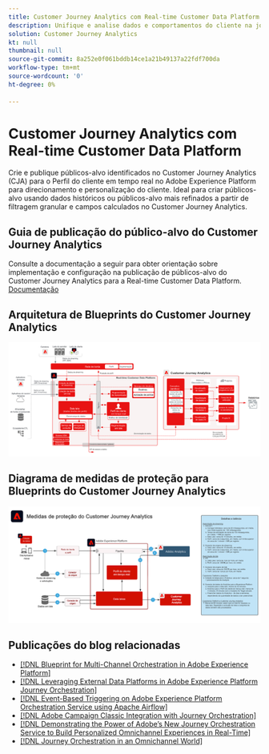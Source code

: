 ```yaml
---
title: Customer Journey Analytics com Real-time Customer Data Platform
description: Unifique e analise dados e comportamentos do cliente na jornada do cliente, publique o público-alvo do CJA para o RTCDP
solution: Customer Journey Analytics
kt: null
thumbnail: null
source-git-commit: 8a252e0f061bddb14ce1a21b49137a22fdf700da
workflow-type: tm+mt
source-wordcount: '0'
ht-degree: 0%

---
```


# Customer Journey Analytics com Real-time Customer Data Platform

Crie e publique públicos-alvo identificados no Customer Journey Analytics (CJA) para o Perfil do cliente em tempo real no Adobe Experience Platform para direcionamento e personalização do cliente. Ideal para criar públicos-alvo usando dados históricos ou públicos-alvo mais refinados a partir de filtragem granular e campos calculados no Customer Journey Analytics.

## Guia de publicação do público-alvo do Customer Journey Analytics

Consulte a documentação a seguir para obter orientação sobre implementação e configuração na publicação de públicos-alvo do Customer Journey Analytics para a Real-time Customer Data Platform. [Documentação](https://experienceleague.adobe.com/docs/analytics-platform/using/cja-components/audiences/publish.html)

## Arquitetura de Blueprints do Customer Journey Analytics

![Diagrama da arquitetura](assets/CJA_RTCDP.svg)

## Diagrama de medidas de proteção para Blueprints do Customer Journey Analytics

![Diagrama de medidas de proteção](assets/cja_guardrails.svg)

## Publicações do blog relacionadas

* [[!DNL Blueprint for Multi-Channel Orchestration in Adobe Experience Platform]](https://medium.com/adobetech/blueprint-for-multi-channel-orchestration-in-adobe-experience-platform-c68317e94184)
* [[!DNL Leveraging External Data Platforms in Adobe Experience Platform Journey Orchestration]](https://medium.com/adobetech/leveraging-external-data-platforms-in-adobe-experience-platform-journey-orchestration-54fc6134fe17)
* [[!DNL Event-Based Triggering on Adobe Experience Platform Orchestration Service using Apache Airflow]](https://medium.com/adobetech/event-based-triggering-on-adobe-experience-platform-orchestration-service-using-apache-airflow-8607b28251f1)
* [[!DNL Adobe Campaign Classic Integration with Journey Orchestration]](https://medium.com/adobetech/adobe-campaign-classic-integration-with-journey-orchestration-ae577653281)
* [[!DNL Demonstrating the Power of Adobe’s New Journey Orchestration Service to Build Personalized Omnichannel Experiences in Real-Time]](https://medium.com/adobetech/demonstrating-the-power-of-adobes-new-journey-orchestration-service-to-build-personalized-aa60d88cd34)
* [[!DNL Journey Orchestration in an Omnichannel World]](https://medium.com/adobetech/journey-orchestration-in-an-omnichannel-world-3a2d32d556d9)
